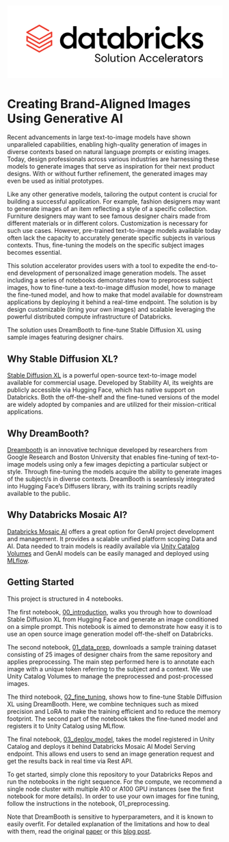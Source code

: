 <img src='https://github.com/databricks-industry-solutions/.github/raw/main/profile/solacc_logo_wide.png' width="1000" ></img>

# Creating Brand-Aligned Images Using Generative AI
Recent advancements in large text-to-image models have shown unparalleled capabilities, enabling high-quality generation of images in diverse contexts based on natural language prompts or existing images. Today, design professionals across various industries are harnessing these models to generate images that serve as inspiration for their next product designs. With or without further refinement, the generated images may even be used as initial prototypes.

Like any other generative models, tailoring the output content is crucial for building a successful application. For example, fashion designers may want to generate images of an item reflecting a style of a specific collection. Furniture designers may want to see famous designer chairs made from different materials or in different colors. Customization is necessary for such use cases. However, pre-trained text-to-image models available today often lack the capacity to accurately generate specific subjects in various contexts. Thus, fine-tuning the models on the  specific subject images becomes essential.

This solution accelerator provides users with a tool to expedite the end-to-end development of personalized image generation models. The asset including a series of notebooks demonstrates how to preprocess subject images, how to fine-tune a text-to-image diffusion model, how to manage the fine-tuned model, and how to make that model available for downstream applications by deploying it behind a real-time endpoint. The solution is by design customizable (bring your own images) and scalable leveraging the powerful distributed compute infrastructure of Databricks.

The solution uses DreamBooth to fine-tune Stable Diffusion XL using sample images featuring designer chairs.


## Why Stable Diffusion XL?
[Stable Diffusion XL](https://huggingface.co/stabilityai/stable-diffusion-xl-base-1.0/) is a powerful open-source text-to-image model available for commercial usage. Developed by Stability AI, its weights are publicly accessible via Hugging Face, which has native support on Databricks. Both the off-the-shelf and the fine-tuned versions of the model are widely adopted by companies and are utilized for their mission-critical applications.


## Why DreamBooth?
[Dreambooth](https://dreambooth.github.io/) is an innovative technique developed by researchers from Google Research and Boston University that enables fine-tuning of text-to-image models using only a few images depicting a particular subject or style. Through fine-tuning the models acquire the ability to generate images of the subject/s in diverse contexts. DreamBooth is seamlessly integrated into Hugging Face’s Diffusers library, with its training scripts readily available to the public.


## Why Databricks Mosaic AI?
[Databricks Mosaic AI](https://www.databricks.com/product/machine-learning) offers a great option for GenAI project development and management. It provides a scalable unified platform scoping Data and AI. Data needed to train models is readily available via [Unity Catalog Volumes](https://www.databricks.com/product/unity-catalog) and GenAI models can be easily managed and deployed using [MLflow](https://www.databricks.com/product/managed-mlflow).


## Getting Started
This project is structured in 4 notebooks.  

The first notebook, [00_introduction](https://github.com/ryuta-yoshimatsu/personalized_image_generation/blob/main/notebooks/00_introduction.py), walks you through how to download Stable Diffusion XL from Hugging Face and generate an image conditioned on a simple prompt. This notebook is aimed to demonstrate how easy it is to use an open source image generation model off-the-shelf on Databricks. 

The second notebook,  [01_data_prep](https://github.com/ryuta-yoshimatsu/personalized_image_generation/blob/main/notebooks/01_data_prep.py), downloads a sample training dataset consisting of 25 images of designer chairs from the same repository and applies preprocessing. The main step performed here is to annotate each image with a unique token referring to the subject and a context. We use Unity Catalog Volumes to manage the preprocessed and post-processed images. 

The third notebook, [02_fine_tuning](https://github.com/ryuta-yoshimatsu/personalized_image_generation/blob/main/notebooks/02_fine_tuning.py), shows how to fine-tune Stable Diffusion XL using DreamBooth. Here, we combine techniques such as mixed precision and LoRA to make the training efficient and to reduce the memory footprint. The second part of the notebook takes the fine-tuned model and registers it to Unity Catalog using MLflow. 
 
The final notebook, [03_deploy_model](https://github.com/ryuta-yoshimatsu/personalized_image_generation/blob/main/notebooks/03_deploy_model.py), takes the model registered in Unity Catalog and deploys it behind Databricks Mosaic AI Model Serving endpoint. This allows end users to send an image generation request and get the results back in real time via Rest API.  

To get started, simply clone this repository to your Databricks Repos and run the notebooks in the right sequence. For the compute, we recommend a single node cluster with multiple A10 or A100 GPU instances (see the first notebook for more details). In order to use your own images for fine tuning, follow the instructions in the notebook, 01_preprocessing. 

Note that DreamBooth is sensitive to hyperparameters, and it is known to easily overfit. For detailed explanation of the limitations and how to deal with them, read the original [paper](https://arxiv.org/abs/2208.12242) or this [blog post](https://huggingface.co/blog/dreambooth). 
